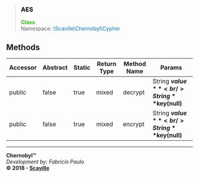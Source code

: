 > ### <span style='color:#000000'>AES</span>
> <span style='color:#2cbc00'>**Class**</span><br/>
> <span style='font-size:14px'>Namespace:</span> <span style='color:#0079bc'>\Scaville\Chernobyl\Cypher</span><br/>
 
## Methods

Accessor | Abstract | Static | Return Type | Method Name | Params
--- | --- | --- | --- | --- | ---
| public | false | true | mixed | decrypt | String  **$value**<br/>String  **$key(null)**
| public | false | true | mixed | encrypt | String  **$value**<br/>String  **$key(null)**

---
**Chernobyl™**<br/>
_Development by: Fabricio Paulo_<br/>
**© 2018 - <a href='http://www.scaville.com'>Scaville</a>**